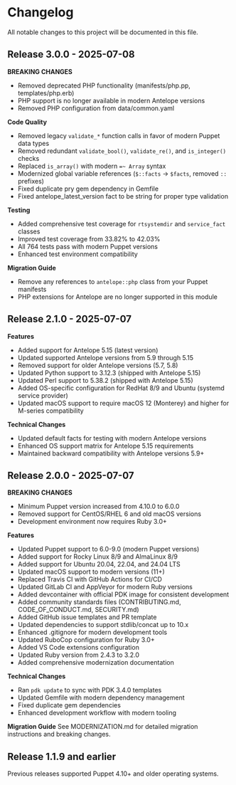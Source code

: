 # Changelog

All notable changes to this project will be documented in this file.

## Release 3.0.0 - 2025-07-08

**BREAKING CHANGES**
- Removed deprecated PHP functionality (manifests/php.pp, templates/php.erb)
- PHP support is no longer available in modern Antelope versions
- Removed PHP configuration from data/common.yaml

**Code Quality**
- Removed legacy `validate_*` function calls in favor of modern Puppet data types
- Removed redundant `validate_bool()`, `validate_re()`, and `is_integer()` checks
- Replaced `is_array()` with modern `=~ Array` syntax
- Modernized global variable references (`$::facts` → `$facts`, removed `::` prefixes)
- Fixed duplicate pry gem dependency in Gemfile
- Fixed antelope_latest_version fact to be string for proper type validation

**Testing**
- Added comprehensive test coverage for `rtsystemdir` and `service_fact` classes
- Improved test coverage from 33.82% to 42.03%
- All 764 tests pass with modern Puppet versions
- Enhanced test environment compatibility

**Migration Guide**
- Remove any references to `antelope::php` class from your Puppet manifests
- PHP extensions for Antelope are no longer supported in this module

## Release 2.1.0 - 2025-07-07

**Features**
- Added support for Antelope 5.15 (latest version)
- Updated supported Antelope versions from 5.9 through 5.15
- Removed support for older Antelope versions (5.7, 5.8)
- Updated Python support to 3.12.3 (shipped with Antelope 5.15)
- Updated Perl support to 5.38.2 (shipped with Antelope 5.15)
- Added OS-specific configuration for RedHat 8/9 and Ubuntu (systemd service provider)
- Updated macOS support to require macOS 12 (Monterey) and higher for M-series compatibility

**Technical Changes**
- Updated default facts for testing with modern Antelope versions
- Enhanced OS support matrix for Antelope 5.15 requirements
- Maintained backward compatibility with Antelope versions 5.9+

## Release 2.0.0 - 2025-07-07

**BREAKING CHANGES**
- Minimum Puppet version increased from 4.10.0 to 6.0.0
- Removed support for CentOS/RHEL 6 and old macOS versions
- Development environment now requires Ruby 3.0+

**Features**
- Updated Puppet support to 6.0-9.0 (modern Puppet versions)
- Added support for Rocky Linux 8/9 and AlmaLinux 8/9
- Added support for Ubuntu 20.04, 22.04, and 24.04 LTS
- Updated macOS support to modern versions (11+)
- Replaced Travis CI with GitHub Actions for CI/CD
- Updated GitLab CI and AppVeyor for modern Ruby versions
- Added devcontainer with official PDK image for consistent development
- Added community standards files (CONTRIBUTING.md, CODE_OF_CONDUCT.md, SECURITY.md)
- Added GitHub issue templates and PR template
- Updated dependencies to support stdlib/concat up to 10.x
- Enhanced .gitignore for modern development tools
- Updated RuboCop configuration for Ruby 3.0+
- Added VS Code extensions configuration
- Updated Ruby version from 2.4.3 to 3.2.0
- Added comprehensive modernization documentation

**Technical Changes**
- Ran `pdk update` to sync with PDK 3.4.0 templates
- Updated Gemfile with modern dependency management
- Fixed duplicate gem dependencies
- Enhanced development workflow with modern tooling

**Migration Guide**
See MODERNIZATION.md for detailed migration instructions and breaking changes.

## Release 1.1.9 and earlier

Previous releases supported Puppet 4.10+ and older operating systems.
